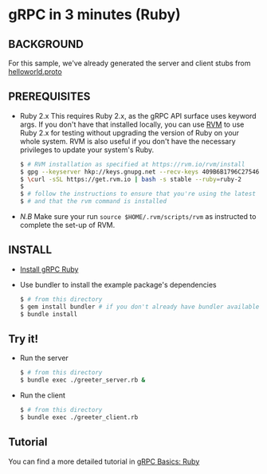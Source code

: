 gRPC in 3 minutes (Ruby)
========================

BACKGROUND
-------------
For this sample, we've already generated the server and client stubs from [helloworld.proto][]

PREREQUISITES
-------------

- Ruby 2.x
This requires Ruby 2.x, as the gRPC API surface uses keyword args.
If you don't have that installed locally, you can use [RVM][] to use Ruby 2.x for testing without upgrading the version of Ruby on your whole system.
RVM is also useful if you don't have the necessary privileges to update your system's Ruby.

  ```sh
  $ # RVM installation as specified at https://rvm.io/rvm/install
  $ gpg --keyserver hkp://keys.gnupg.net --recv-keys 409B6B1796C275462A1703113804BB82D39DC0E3
  $ \curl -sSL https://get.rvm.io | bash -s stable --ruby=ruby-2
  $
  $ # follow the instructions to ensure that you're using the latest stable version of Ruby
  $ # and that the rvm command is installed
  ```
- *N.B* Make sure your run `source $HOME/.rvm/scripts/rvm` as instructed to complete the set-up of RVM.

INSTALL
-------
- [Install gRPC Ruby][]

- Use bundler to install the example package's dependencies

  ```sh
  $ # from this directory
  $ gem install bundler # if you don't already have bundler available
  $ bundle install
  ```

Try it!
-------

- Run the server

  ```sh
  $ # from this directory
  $ bundle exec ./greeter_server.rb &
  ```

- Run the client

  ```sh
  $ # from this directory
  $ bundle exec ./greeter_client.rb
  ```

Tutorial
--------

You can find a more detailed tutorial in [gRPC Basics: Ruby][]

[helloworld.proto]:../protos/helloworld.proto
[RVM]:https://www.rvm.io/
[Install gRPC ruby]:../../src/ruby#installation
[gRPC Basics: Ruby]:https://grpc.io/docs/languages/ruby/basics
